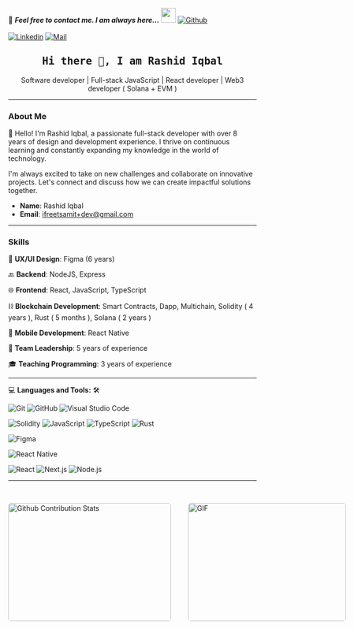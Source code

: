 📝 **_Feel free to contact me. I am always here..._** <img src="https://media.giphy.com/media/WUlplcMpOCEmTGBtBW/giphy.gif" width="30"> [![Github](https://img.shields.io/github/followers/thatgroot?label=Follow%20Me&style=social)](https://github.com/thatgroot)
<br>
<br>
[![Linkedin](https://img.shields.io/badge/LinkedIn-Rashid%20Iqbal-blue?logo=Linkedin&logoColor=blue&labelColor=black)](https://www.linkedin.com/in/thatgroot/)
[![Mail](https://img.shields.io/badge/Gmail-Rashid%20Iqbal-blue?logo=Gmail&logoColor=blue&labelColor=black)](mailto:ifreetsamit+dev@gmail.com) 

<h2 align='center'><samp><strong>Hi there 👋, I am Rashid Iqbal</strong></samp></h2> 
<p align='center'>Software developer | Full-stack JavaScript | React developer | Web3 developer ( Solana + EVM ) </p>

---

### About Me

👋 Hello! I'm Rashid Iqbal, a passionate full-stack developer with over 8 years of design and development experience. I thrive on continuous learning and constantly expanding my knowledge in the world of technology.

I'm always excited to take on new challenges and collaborate on innovative projects. Let's connect and discuss how we can create impactful solutions together.

- **Name**: Rashid Iqbal
- **Email**: ifreetsamit+dev@gmail.com

---

### Skills

🎨 **UX/UI Design**: Figma (6 years)

🔙 **Backend**: NodeJS, Express

🌐 **Frontend**: React, JavaScript, TypeScript

⛓️ **Blockchain Development**: Smart Contracts, Dapp, Multichain, Solidity ( 4 years ), Rust ( 5 months ), Solana ( 2 years )

📱 **Mobile Development**: React Native

👥 **Team Leadership**: 5 years of experience

🎓 **Teaching Programming**: 3 years of experience

---

💻 **Languages and Tools:** 🛠️<br>

![Git](https://img.shields.io/badge/-Git-000000?style=flat&logo=git&logoColor=F05032&labelColor=ffffff)
![GitHub](https://img.shields.io/badge/-GitHub-000000?style=flat&logo=github&logoColor=000000&labelColor=ffffff)
![Visual Studio Code](https://img.shields.io/badge/-VSCode-000000?style=flat&logo=visual-studio-code&labelColor=007ACC)

![Solidity](https://img.shields.io/badge/-Solidity-000000?style=flat&logo=solidity&logoColor=white&labelColor=363636)
![JavaScript](https://img.shields.io/badge/-JavaScript-000000?style=flat&logo=javascript&logoColor=F7DF1E&labelColor=ffffff)
![TypeScript](https://img.shields.io/badge/-TypeScript-000000?style=flat&logo=typescript&logoColor=white&labelColor=3178C6)
![Rust](https://img.shields.io/badge/-Rust-000000?style=flat&logo=rust&logoColor=white&labelColor=B7410E)

![Figma](https://img.shields.io/badge/-Figma-000000?style=flat&logo=figma&logoColor=white&labelColor=F24E1E)

![React Native](https://img.shields.io/badge/-React%20Native-000000?style=flat&logo=react&logoColor=61DAFB&labelColor=ffffff)

![React](https://img.shields.io/badge/-React-000000?style=flat&logo=react&logoColor=61DAFB&labelColor=ffffff)
![Next.js](https://img.shields.io/badge/-Next.js-000000?style=flat&logo=next.js&logoColor=000000&labelColor=ffffff)
![Node.js](https://img.shields.io/badge/-Node.js-000000?style=flat&logo=node.js&logoColor=339933&labelColor=ffffff)


---

</br>
<p style="display: flex; justify-contect: space-between;">
<img style="border-radius: 5px; margin-bottom: 5px" alt="Github Contribution Stats" width="330px" height="240px" src="https://github-contribution-stats.vercel.app/api/?username=thatgroot" />
<img style="border-radius: 5px; margin: 0 0 5px 35px;" alt="GIF" width="320px" height="240px" src="https://miro.medium.com/max/875/1*Urc28sbnORGOW5oyohQ06g.gif" />
</p>
